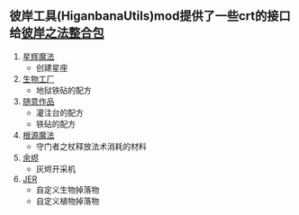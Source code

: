 ## 彼岸工具(HiganbanaUtils)mod提供了一些crt的接口给[彼岸之法整合包](https://github.com/Anidlebrain/magic_higanbana)
1.  [星辉魔法](https://github.com/HellFirePvP/AstralSorcery/tree/1.12.2)
    - 创建星座
2.  [生物工厂](https://github.com/Ipsis/Woot/tree/1_12)
    - 地狱铁砧的配方
3.  [随意作品](https://github.com/lumien231/Random-Things/tree/1.12.2)
    - 灌注台的配方
    - 铁砧的配方
5.  [根源魔法](https://github.com/MysticMods/Roots/tree/release/3.1.4)
    - 守门者之杖释放法术消耗的材料
7.  [余烬](https://github.com/DaedalusGame/EmbersRekindled)
    - 灰烬开采机
9.  [JER](https://github.com/way2muchnoise/JustEnoughResources)
    - 自定义生物掉落物
    - 自定义植物掉落物
